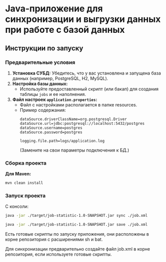 # Java-приложение для синхронизации и выгрузки данных при работе с базой данных

## Инструкции по запуску

### Предварительные условия

1.  **Установка СУБД:** Убедитесь, что у вас установлена и запущена база данных (например, PostgreSQL, H2, MySQL).
2.  **Настройка базы данных:**
    * Используйте предоставленный скрипт (или бакап) для создания таблицы `jobs` и ее наполнения.
3.  **Файл настроек `application.properties`:**
    * Файл с настройками располагается в папке resources.
    * Пример содержания:
        ```properties
        dataSource.driverClassName=org.postgresql.Driver
        dataSource.url=jdbc:postgresql://localhost:5432/postgres
        dataSource.username=postgres
        dataSource.password=postgres
        
        logging.file.path=logs/application.log
        ```
      (Замените на свои параметры подключения к БД.)

### Сборка проекта

**Для Maven:**
```bash
mvn clean install
```

### Запуск проекта
С консоли:
```bash
java -jar ./target/job-statistic-1.0-SNAPSHOT.jar sync ./job.xml
```
```bash
java -jar ./target/job-statistic-1.0-SNAPSHOT.jar save ./job.xml
```

Есть готовые скрипты по запуску приложения, они расположены в корне репозитория с расширениями sh и bat.

Для синхронизации предварительно создайте файл job.xml в корне репозитория, если используете готовые скрипты.